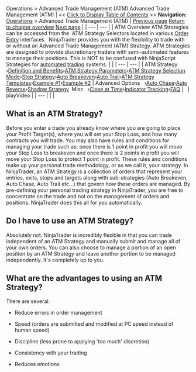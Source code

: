 ﻿
Operations > Advanced Trade Management (ATM)
Advanced Trade Management (ATM)
| << [Click to Display Table of Contents](advanced_trade_management_atm.md) >> **Navigation:**     [Operations](operations.md) > Advanced Trade Management (ATM) | [Previous page](operations.md) [Return to chapter overview](operations.md) [Next page](server-side-vs-local-atms.md) |
| --- | --- |
| ATM Overview ATM Strategies can be accessed from the  ATM Strategy Selectors located in various [Order Entry](order_entry.md) interfaces   NinjaTrader provides you with the flexibility to trade with or without an Advanced Trade Management (ATM) Strategy. ATM Strategies are designed to provide discretionary traders with semi-automated features to manage their positions. This is NOT to be confused with NinjaScript Strategies for [automated trading](automated_trading.md) systems. | |
| --- | --- |
| ATM Strategy   ›[Definition and Benefits](atm_strategy.md)›[ATM Strategy Parameters](atm_strategy_parameters.md)›[ATM Strategy Selection Mode](atm_strategy_selection_mode.md)›[Stop Strategy](stop_strategy.md)›[Auto Breakeven](auto_breakeven.md)›[Auto Trail](auto_trail.md)›[ATM Strategy Templates](manage_atm_strategy_templates.md)›[Example #1](tutorial_atm_strategy_example_.md)›[Example #2](tutorial_atm_strategy_example2.md) | Advanced Options   ›[Auto Chase](auto_chase.md)›[Auto Reverse](auto_reverse.md)›[Shadow Strategy](shadow_strategy.md)  Misc   ›[Close at Time](auto_close_position.md)›[Indicator Tracking](attachingorderstoindicators.md)›[FAQ](faq.md) |
 
| playVideo |
| --- |
|  |
## 
## What is an ATM Strategy?
Before you enter a trade you already know where you are going to place your Profit Target(s), where you will set your Stop Loss, and how many contracts you will trade. You may also have rules and conditions for managing your trade such as; once there is 1 point in profit you will move your Stop Loss to breakeven and once there is 2 points in profit you will move your Stop Loss to protect 1 point in profit. These rules and conditions make up your personal trade methodology, or as we call it, your strategy. In NinjaTrader, an ATM Strategy is a collection of orders that represent your entries, exits, stops and targets along with sub-strategies (Auto Breakeven, Auto Chase, Auto Trail etc...) that govern how these orders are managed. By pre-defining your personal trading strategy in NinjaTrader, you are free to concentrate on the trade and not on the management of orders and positions. NinjaTrader does this all for you automatically.
 
## Do I have to use an ATM Strategy?
Absolutely not. NinjaTrader is incredibly flexible in that you can trade independent of an ATM Strategy and manually submit and manage all of your own orders. You can also choose to manage a portion of an open position by an ATM Strategy and leave another portion to be managed independently. It's completely up to you.
 
## What are the advantages to using an ATM Strategy? 
There are several:
- Reduce errors in order management

- Speed (orders are submitted and modified at PC speed instead of human speed)

- Discipline (less prone to applying 'too much' discretion)

- Consistency with your trading

- Reduces emotions


